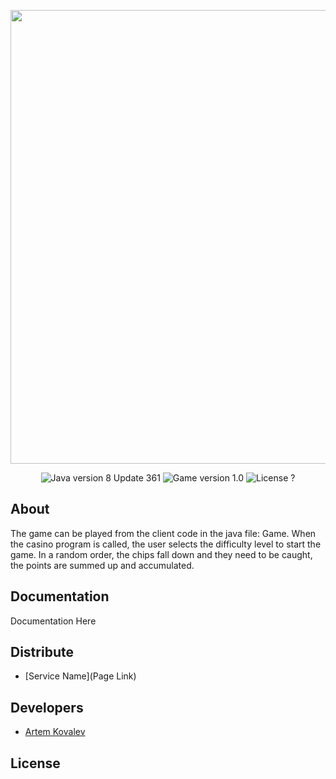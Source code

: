 <p align="center">
      <img src="https://img.freepik.com/free-vector/creative-casino-stuff-background_52683-73957.jpg?w=900&t=st=1675690043~exp=1675690643~hmac=5a945a40ae12b9cc8c252ff9ab3b3845c1209f452b548501485ce23b737bb902" width="726">
</p>

<p align="center">
   <img src="https://img.shields.io/badge/Java%20-version%208%20Update%20361-blueviolet" alt="Java version 8 Update 361">
   <img src="https://img.shields.io/badge/Game%20-version%201.0-criticalalt=" alt="Game version 1.0">
   <img src="https://img.shields.io/badge/License-%3F%3F%3F%3F%3F-ff69b4" alt="License ?">
</p>

## About

The game can be played from the client code in the java file: Game. When the casino program is called, the user selects the difficulty level to start the game. In a random order, the chips fall down and they need to be caught, the points are summed up and accumulated.

## Documentation

Documentation Here

## Distribute

- [Service Name](Page Link)


## Developers

- [Artem Kovalev](https://github.com/Artem-code-Kovalev)

## License
